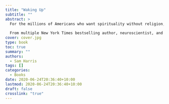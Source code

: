 ```yaml
---
title: "Waking Up"
subtitle: ""
abstract: >
  For the millions of Americans who want spirituality without religion, Sam Harris's new book is a guide to meditation as a rational spiritual practice informed by neuroscience and psychology.
  
  From multiple New York Times bestselling author, neuroscientist, and "new atheist" Sam Harris, Waking Up is for the 30 percent of Americans who follow no religion, but who suspect that Jesus, Buddha, Lao Tzu, Rumi, and the other saints and sages of history could not have all been epileptics, schizophrenics, or frauds. Throughout the book, Harris argues that there are important truths to be found in the experiences of such contemplatives—and, therefore, that there is more to understanding reality than science and secular culture generally allow.
cover: cover.jpg
type: book
toc: true
summary: ""
authors:
  - Sam Harris
tags: []
categories:
  - Books
date: 2020-06-24T20:36:40+10:00
lastmod: 2020-06-24T20:36:40+10:00
draft: false
crosslink: "true"
---
```

